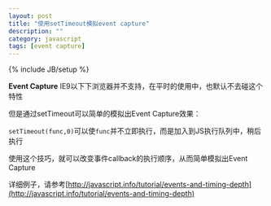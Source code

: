 ```yaml
---
layout: post
title: "使用setTimeout模拟event capture"
description: ""
category: javascript
tags: [event capture]
---
```

{% include JB/setup %}


**Event Capture**  IE9以下下浏览器并不支持，在平时的使用中，也默认不去碰这个特性


但是通过setTimeout可以简单的模拟出Event Capture效果：


`setTimeout(func,0)`可以使`func`并不立即执行，而是加入到JS执行队列中，稍后执行

使用这个技巧，就可以改变事件callback的执行顺序，从而简单模拟出Event Capture

详细例子，请参考[http://javascript.info/tutorial/events-and-timing-depth](http://javascript.info/tutorial/events-and-timing-depth)
